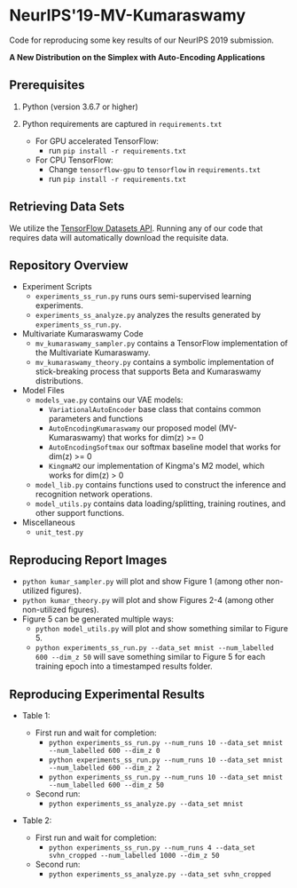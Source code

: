 NeurIPS'19-MV-Kumaraswamy
==========

Code for reproducing some key results of our NeurIPS 2019 submission.

**A New Distribution on the Simplex with Auto-Encoding Applications**  

## Prerequisites

1. Python (version 3.6.7 or higher)

2. Python requirements are captured in `requirements.txt`
	- For GPU accelerated TensorFlow: 
	    - run `pip install -r requirements.txt`
	- For CPU TensorFlow:
	    - Change `tensorflow-gpu` to `tensorflow` in `requirements.txt`
	    - run `pip install -r requirements.txt`

## Retrieving Data Sets

We utilize the [TensorFlow Datasets API](https://www.tensorflow.org/datasets/). Running any of our code that requires data will automatically download the requisite data.

## Repository Overview

- Experiment Scripts
    - `experiments_ss_run.py` runs ours semi-supervised learning experiments.
    - `experiments_ss_analyze.py` analyzes the results generated by `experiments_ss_run.py`.
- Multivariate Kumaraswamy Code
    - `mv_kumaraswamy_sampler.py` contains a TensorFlow implementation of the Multivariate Kumaraswamy.
    - `mv_kumaraswamy_theory.py` contains a symbolic implementation of stick-breaking process that supports Beta and Kumaraswamy distributions.
- Model Files
    - `models_vae.py` contains our VAE models:
        - `VariationalAutoEncoder` base class that contains common parameters and functions
        - `AutoEncodingKumaraswamy` our proposed model (MV-Kumaraswamy) that works for dim(z) >= 0
        - `AutoEncodingSoftmax` our softmax baseline model that works for dim(z) >= 0
        - `KingmaM2` our implementation of Kingma's M2 model, which works for dim(z) > 0
    - `model_lib.py` contains functions used to construct the inference and recognition network operations.
    - `model_utils.py` contains data loading/splitting, training routines, and other support functions.
- Miscellaneous
    - `unit_test.py` 

## Reproducing Report Images

- `python kumar_sampler.py` will plot and show Figure 1 (among other non-utilized figures).
- `python kumar_theory.py` will plot and show Figures 2-4 (among other non-utilized figures).
- Figure 5 can be generated multiple ways:
    - `python model_utils.py` will plot and show something similar to Figure 5.
    - `python experiments_ss_run.py --data_set mnist --num_labelled 600 --dim_z 50` will save something similar to Figure 5 for each training epoch into a timestamped results folder.

## Reproducing Experimental Results

- Table 1:
    - First run and wait for completion:
        - `python experiments_ss_run.py --num_runs 10 --data_set mnist --num_labelled 600 --dim_z 0`
        - `python experiments_ss_run.py --num_runs 10 --data_set mnist --num_labelled 600 --dim_z 2`
        - `python experiments_ss_run.py --num_runs 10 --data_set mnist --num_labelled 600 --dim_z 50`
    - Second run:
        - `python experiments_ss_analyze.py --data_set mnist`     
        
- Table 2:
    - First run and wait for completion:
        - `python experiments_ss_run.py --num_runs 4 --data_set svhn_cropped --num_labelled 1000 --dim_z 50`
    - Second run:
        - `python experiments_ss_analyze.py --data_set svhn_cropped`
